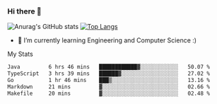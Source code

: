 ### Hi there 👋

![Anurag's GitHub stats](https://github-readme-stats.vercel.app/api?username=MatteoIorio11&show_icons=true&theme=dark) 
[![Top Langs](https://github-readme-stats.vercel.app/api/top-langs/?username=MatteoIorio11&theme=dark)](https://github.com/MatteoIorio11/github-readme-stats)

- 🌱 I’m currently learning Engineering and Computer Science :)

<!--
**MatteoIorio11/MatteoIorio11** is a ✨ _special_ ✨ repository because its `README.md` (this file) appears on your GitHub profile.

Here are some ideas to get you started:

- 🔭 I’m currently working on ...
- 🌱 I’m currently learning ...
- 👯 I’m looking to collaborate on ...
- 🤔 I’m looking for help with ...
- 💬 Ask me about ...
- 📫 How to reach me: ...
- 😄 Pronouns: ...
- ⚡ Fun fact: ...
-->
My Stats
<!--START_SECTION:waka-->

```txt
Java         6 hrs 46 mins   ████████████▓░░░░░░░░░░░░   50.07 %
TypeScript   3 hrs 39 mins   ██████▓░░░░░░░░░░░░░░░░░░   27.02 %
Go           1 hr 46 mins    ███▒░░░░░░░░░░░░░░░░░░░░░   13.16 %
Markdown     21 mins         ▓░░░░░░░░░░░░░░░░░░░░░░░░   02.66 %
Makefile     20 mins         ▓░░░░░░░░░░░░░░░░░░░░░░░░   02.48 %
```

<!--END_SECTION:waka-->

